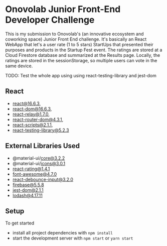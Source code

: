 # Onovolab Junior Front-End Developer Challenge

This is my submission to Onovolab's (an innovative ecosystem and coworking space) Junior Front End challenge.
It's basically an React WebApp that let's a user rate (1 to 5 stars) StartUps that presented their purposes and products in the Startup Fest event.
The ratings are stored at a Cloud Firestore database and summarized at the Results page. Locally, the ratings are stored in the sessionStorage, so multiple users can vote in the same device.

TODO:
    Test the whole app using using react-testing-library and jest-dom

## React

* react@16.6.3,
* react-dom@16.6.3,
* react-relay@1.7.0,
* react-router-dom@4.3.1,
* react-scripts@2.1.1,
* react-testing-library@5.2.3

## External Libraries Used

* @material-ui/core@3.2.2
* @material-ui/icons@3.0.1
* react-rating@1.4.1
* font-awesome@4.7.0
* react-debounce-input@3.2.0
* firebase@5.5.8
* jest-dom@2.1.1
* lodash@4.17.11

## Setup

To get started

* install all project dependencies with `npm install`
* start the development server with `npm start` or `yarn start`
```